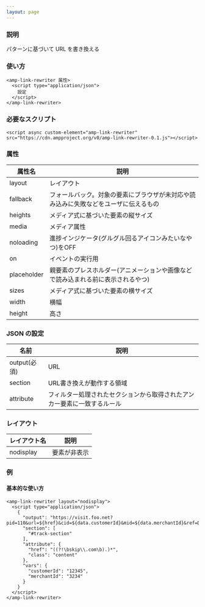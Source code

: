 ```yaml
---
layout: page
---
```


### 説明

パターンに基づいて URL を書き換える

### 使い方

    <amp-link-rewriter 属性>
      <script type="application/json">
        設定
      </script>
    </amp-link-rewriter>

### 必要なスクリプト

    <script async custom-element="amp-link-rewriter" src="https://cdn.ampproject.org/v0/amp-link-rewriter-0.1.js"></script>

### 属性

| 属性名      | 説明                                                   |
|-------------|--------------------------------------------------------|
| layout      | レイアウト                                                  |
| fallback    | フォールバック。対象の要素にブラウザが未対応や読み込みに失敗などをユーザに伝えるもの |
| heights     | メディア式に基づいた要素の縦サイズ                                 |
| media       | メディア属性                                               |
| noloading   | 進捗インジケータ(グルグル回るアイコンみたいなやつ)をOFF                      |
| on          | イベントの実行用                                            |
| placeholder | 親要素のプレスホルダー(アニメーションや画像などで読み込まれる前に表示されるやつ)    |
| sizes       | メディア式に基づいた要素の横サイズ                                 |
| width       | 横幅                                                   |
| height      | 高さ                                                    |

### JSON の設定

| 名前         | 説明                                         |
|--------------|----------------------------------------------|
| output(必須) | URL                                          |
| section      | URL書き換えが動作する領域                         |
| attribute    | フィルター処理されたセクションから取得されたアンカー要素に一致するルール |

### レイアウト

| レイアウト名   | 説明        |
|-----------|-----------|
| nodisplay | 要素が非表示 |

### 例

#### 基本的な使い方

    <amp-link-rewriter layout="nodisplay">
      <script type="application/json">
        {
          "output": "https://visit.foo.net?pid=110&url=${href}&cid=${data.customerId}&mid=${data.merchantId}&ref=DOCUMENT_REFERRER&location=SOURCE_URL&rel=${rel}",
          "section": [
            "#track-section"
          ],
          "attribute": {
            "href": "((?!\bskip\\.com\b).)*",
            "class": "content"
          },
          "vars": {
            "customerId": "12345",
            "merchantId": "3234"
          }
        }
      </script>
    </amp-link-rewriter>
